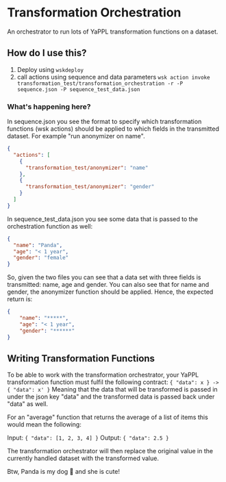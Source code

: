 # Transformation Orchestration

An orchestrator to run lots of YaPPL transformation functions on a
dataset.

## How do I use this?
1. Deploy using `wskdeploy`
2. call actions using sequence and data parameters
`wsk action invoke transformation_test/transformation_orchestration -r -P sequence.json -P sequence_test_data.json`

### What's happening here?
In sequence.json you see the format to specify which transformation
functions (wsk actions) should be applied to which fields in the
transmitted dataset. For example "run anonymizer on name".
```json
{
  "actions": [
    {
      "transformation_test/anonymizer": "name"
    },
    {
      "transformation_test/anonymizer": "gender"
    }
  ]
}
```

In sequence_test_data.json you see some data that is passed to the
orchestration function as well:
```json
{
  "name": "Panda",
  "age": "< 1 year",
  "gender": "female"
}
```

So, given the two files you can see that a data set with three fields
is transmitted: name, age and gender. You can also see that for name and
gender, the anonymizer function should be applied. Hence, the expected
return is:
```json
{
    "name": "*****",
    "age": "< 1 year",
    "gender": "******"
}
```

## Writing Transformation Functions
To be able to work with the transformation orchestrator, your YaPPL
transformation function must fulfil the following contract:
`{ "data": x } -> { "data": x' }`
Meaning that the data that will be transformed is passed in under the
json key "data" and the transformed data is passed back under "data" as
well.

For an "average" function that returns the average of a list of items
this would mean the following:

Input: `{ "data": [1, 2, 3, 4] }`
Output: `{ "data": 2.5 }`

The transformation orchestrator will then replace the original value in
the currently handled dataset with the transformed value.

Btw, Panda is my dog 🐼 and she is cute!
